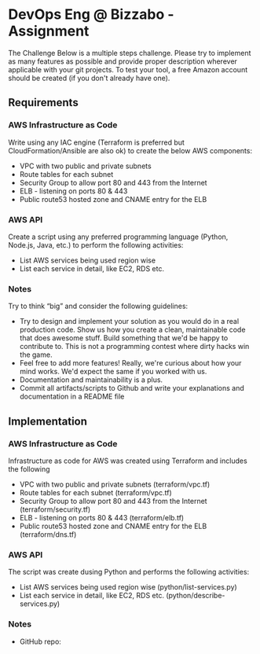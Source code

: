 

# DevOps Eng @ Bizzabo - Assignment 

The Challenge Below is a multiple steps challenge. 
Please try to implement as many features as possible and provide proper description wherever applicable with your git projects. To test your tool, a free 
Amazon account should be created (if you don't already have one). 

## Requirements

### AWS Infrastructure as Code 

Write using any IAC engine (Terraform is preferred but CloudFormation/Ansible are also ok) to create the below AWS components: 

- VPC with two public and private subnets 
- Route tables for each subnet 
- Security Group to allow port 80 and 443 from the Internet 
- ELB - listening on ports 80 & 443 
- Public route53 hosted zone and CNAME entry for the ELB 

### AWS API 

Create a script using any preferred programming language (Python, Node.js, Java, etc.) to perform the following activities: 
- List AWS services being used region wise 
- List each service in detail, like EC2, RDS etc. 

### Notes 

Try to think “big” and consider the following guidelines: 
- Try to design and implement your solution as you would do in a real production code. Show us how you create a clean, maintainable code that does awesome stuff. Build something 
that we'd be happy to contribute to. This is not a programming contest where dirty hacks win the game. 
- Feel free to add more features! Really, we're curious about how your mind works. We'd expect the same if you worked with us. 
- Documentation and maintainability is a plus. 
- Commit all artifacts/scripts to Github and write your explanations and documentation in a README file 

## Implementation

### AWS Infrastructure as Code 

Infrastructure as code for AWS was created using Terraform and includes the following

- VPC with two public and private subnets (terraform/vpc.tf)
- Route tables for each subnet (terraform/vpc.tf)
- Security Group to allow port 80 and 443 from the Internet (terraform/security.tf)
- ELB - listening on ports 80 & 443 (terraform/elb.tf)
- Public route53 hosted zone and CNAME entry for the ELB (terraform/dns.tf)

### AWS API 

The script was create dusing Python and performs the following activities: 

- List AWS services being used region wise (python/list-services.py)
- List each service in detail, like EC2, RDS etc. (python/describe-services.py)

### Notes 

- GitHub repo: 
